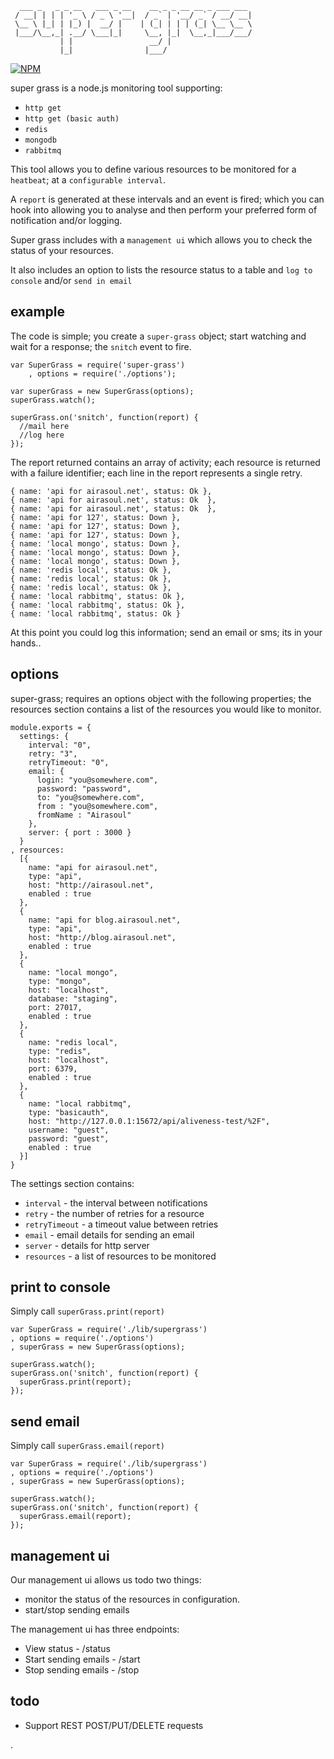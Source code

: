```
  ___ _   _ _ __   ___ _ __    __ _ _ __ __ _ ___ ___ 
 / __| | | | '_ \ / _ \ '__|  / _` | '__/ _` / __/ __|
 \__ \ |_| | |_) |  __/ |    | (_| | | | (_| \__ \__ \
 |___/\__,_| .__/ \___|_|     \__, |_|  \__,_|___/___/
           | |                 __/ |                  
           |_|                |___/                   
```

[![NPM](https://nodei.co/npm/super-grass.png?downloads=true)](https://nodei.co/npm/super-grass/)

super grass is a node.js monitoring tool supporting:

* ```http get```
* ```http get (basic auth)```
* ```redis```
* ```mongodb```
* ```rabbitmq```

This tool allows you to define various resources to be monitored for a ```heatbeat```; at a ```configurable interval```.

A ```report``` is generated at these intervals and an event is fired; which you can hook into allowing you to analyse and then perform your preferred form of notification and/or logging.

Super grass includes with a ```management ui``` which allows you to check the status of your resources.

It also includes an option to lists the resource status to a table and ```log to console``` and/or ```send in email``` 




## example

The code is simple; you create a ```super-grass``` object; start watching and wait for a response; the ```snitch``` event to fire.

```
var SuperGrass = require('super-grass')
    , options = require('./options');

var superGrass = new SuperGrass(options);
superGrass.watch();

superGrass.on('snitch', function(report) {
  //mail here
  //log here
});
```

The report returned contains an array of activity; each resource is returned with a failure identifier; each line in the report represents a single retry.

```
{ name: 'api for airasoul.net', status: Ok },
{ name: 'api for airasoul.net', status: Ok  },
{ name: 'api for airasoul.net', status: Ok  },
{ name: 'api for 127', status: Down },
{ name: 'api for 127', status: Down },
{ name: 'api for 127', status: Down },
{ name: 'local mongo', status: Down },
{ name: 'local mongo', status: Down },
{ name: 'local mongo', status: Down },
{ name: 'redis local', status: Ok },
{ name: 'redis local', status: Ok },
{ name: 'redis local', status: Ok },
{ name: 'local rabbitmq', status: Ok },
{ name: 'local rabbitmq', status: Ok },
{ name: 'local rabbitmq', status: Ok }
```

At this point you could log this information; send an email or sms; its in your hands..

## options

super-grass; requires an options object with the following properties; the resources section contains a list of the resources you would like to monitor.

```
module.exports = {
  settings: {
    interval: "0",
    retry: "3",
    retryTimeout: "0",
    email: {
      login: "you@somewhere.com",
      password: "password",
      to: "you@somewhere.com",
      from : "you@somewhere.com",
      fromName : "Airasoul"
    },
    server: { port : 3000 }
  }
, resources: 
  [{
    name: "api for airasoul.net",
    type: "api",
    host: "http://airasoul.net",
    enabled : true
  },
  {
    name: "api for blog.airasoul.net",
    type: "api",
    host: "http://blog.airasoul.net",
    enabled : true
  },
  { 
    name: "local mongo",
    type: "mongo",
    host: "localhost",
    database: "staging",
    port: 27017,
    enabled : true
  },
  {
    name: "redis local",
    type: "redis",
    host: "localhost",
    port: 6379,
    enabled : true
  },
  {
    name: "local rabbitmq",
    type: "basicauth", 
    host: "http://127.0.0.1:15672/api/aliveness-test/%2F",
    username: "guest",
    password: "guest",
    enabled : true
  }]
}
```

The settings section contains:

* ```interval``` - the interval between notifications
* ```retry``` - the number of retries for a resource
* ```retryTimeout``` - a timeout value between retries
* ```email``` - email details for sending an email
* ```server``` - details for http server
* ```resources``` - a list of resources to be monitored


## print to console


Simply call ```superGrass.print(report)```

```
var SuperGrass = require('./lib/supergrass')
, options = require('./options')
, superGrass = new SuperGrass(options);

superGrass.watch();
superGrass.on('snitch', function(report) {
  superGrass.print(report);
});
```

## send email

Simply call ```superGrass.email(report)```

```
var SuperGrass = require('./lib/supergrass')
, options = require('./options')
, superGrass = new SuperGrass(options);

superGrass.watch();
superGrass.on('snitch', function(report) {
  superGrass.email(report);
});
```

## management ui

Our management ui allows us todo two things:

* monitor the status of the resources in configuration.
* start/stop sending emails
	

The management ui has three endpoints:

* View status - /status
* Start sending emails - /start
* Stop sending emails - /stop


## todo
* Support REST POST/PUT/DELETE requests

.
